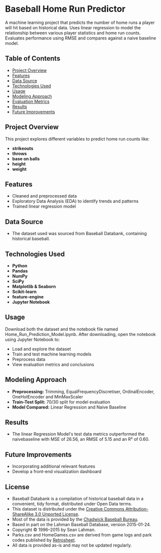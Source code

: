 # Baseball Home Run Predictor

A machine learning project that predicts the number of home runs a player will hit based on historical data. Uses linear regression to model the relationship between various player statistics and home run counts. Evaluates performance using RMSE and compares against a naive baseline model.

## Table of Contents

- [Project Overview](#project-overview)
- [Features](#features)
- [Data Source](#data-source)
- [Technologies Used](#technologies-used)
- [Usage](#usage)
- [Modeling Approach](#modeling-approach)
- [Evaluation Metrics](#evaluation-metrics)
- [Results](#results)
- [Future Improvements](#future-improvements)

## Project Overview

This project explores different variables to predict home run counts like:
- **strikeouts**
- **throws**
- **base on balls**
- **height**
- **weight**


## Features

- Cleaned and preprocessed data
- Exploratory Data Analysis (EDA) to identify trends and patterns
- Trained linear regression model

## Data Source

- The dataset used was sourced from Baseball Databank, containing historical baseball.

## Technologies Used

- **Python**
- **Pandas** 
- **NumPy** 
- **SciPy** 
- **Matplotlib & Seaborn** 
- **Scikit-learn** 
- **feature-engine** 
- **Jupyter Notebook** 


## Usage

Download both the dataset and the notebook file named Home_Run_Prediction_Model.ipynb. After downloading, open the notebook using Jupyter Notebook to:

- Load and explore the dataset
- Train and test machine learning models
- Preprocess data
- View evaluation metrics and conclusions

## Modeling Approach

- **Preprocessing:** Trimming, EqualFrequencyDiscretiser, OrdinalEncoder, OneHotEncoder and MinMaxScaler
- **Train-Test Split:** 70/30 split for model evaluation
- **Model Compared:** Linear Regression and Naive Baseline

## Results

- The linear Regression Model's test data metrics outperformed the naivebaseline with MSE of 26.56, an RMSE of 5.15 and an R² of 0.60.

## Future Improvements

- Incorporating additional relevant features 
- Develop a front-end visualization dashboard

## License
- Baseball Databank is a compilation of historical baseball data in a convenient, tidy format, distributed under Open Data terms.
- This dataset is distributed under the [Creative Commons Attribution-ShareAlike 3.0 Unported License](http://creativecommons.org/licenses/by-sa/3.0/). 
- Most of the data is provided by the [Chadwick Baseball Bureau](http://www.chadwick-bureau.com).
- Based in part on the Lahman Baseball Database, version 2015-01-24.
- Copyright © 1996–2015 by Sean Lahman.
- Parks.csv and HomeGames.csv are derived from game logs and park codes published by [Retrosheet](http://www.retrosheet.org).
- All data is provided as-is and may not be updated regularly.
